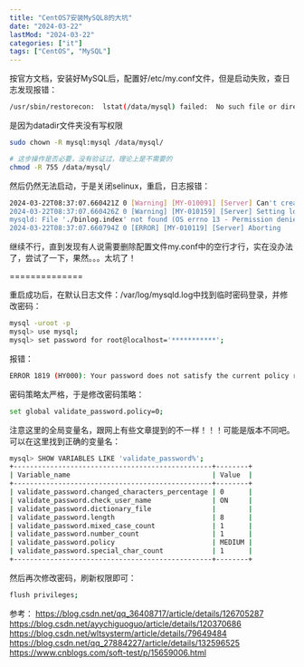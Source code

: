 ```yaml
---
title: "CentOS7安装MySQL8的大坑"
date: "2024-03-22"
lastMod: "2024-03-22"
categories: ["it"]
tags: ["CentOS", "MySQL"]
---
```


按官方文档，安装好MySQL后，配置好/etc/my.conf文件，但是启动失败，查日志发现报错：

```bash
/usr/sbin/restorecon:  lstat(/data/mysql) failed:  No such file or directory
```

是因为datadir文件夹没有写权限

```bash
sudo chown -R mysql:mysql /data/mysql/

# 这步操作是否必要，没有验证过，理论上是不需要的
chmod -R 755 /data/mysql/
```

然后仍然无法启动，于是关闭selinux，重启，日志报错：
```bash
2024-03-22T08:37:07.660421Z 0 [Warning] [MY-010091] [Server] Can't create test file /data/mysql/mysqld_tmp_file_case_insensitive_test.lower-test
2024-03-22T08:37:07.660426Z 0 [Warning] [MY-010159] [Server] Setting lower_case_table_names=2 because file system for /data/mysql/ is case insensitive
mysqld: File './binlog.index' not found (OS errno 13 - Permission denied)
2024-03-22T08:37:07.660794Z 0 [ERROR] [MY-010119] [Server] Aborting
```

继续不行，直到发现有人说需要删除配置文件my.conf中的空行才行，实在没办法了，尝试了一下，果然。。。太坑了！

==============

重启成功后，在默认日志文件：/var/log/mysqld.log中找到临时密码登录，并修改密码：
```bash
mysql -uroot -p
mysql> use mysql;
mysql> set password for root@localhost='***********';
```

报错：

```bash
ERROR 1819 (HY000): Your password does not satisfy the current policy requirements
```

密码策略太严格，于是修改密码策略：
```bash
set global validate_password.policy=0;
```

注意这里的全局变量名，跟网上有些文章提到的不一样！！！可能是版本不同吧。
可以在这里找到正确的变量名：

```bash
mysql> SHOW VARIABLES LIKE 'validate_password%';
+-------------------------------------------------+--------+
| Variable_name                                   | Value  |
+-------------------------------------------------+--------+
| validate_password.changed_characters_percentage | 0      |
| validate_password.check_user_name               | ON     |
| validate_password.dictionary_file               |        |
| validate_password.length                        | 8      |
| validate_password.mixed_case_count              | 1      |
| validate_password.number_count                  | 1      |
| validate_password.policy                        | MEDIUM |
| validate_password.special_char_count            | 1      |
+-------------------------------------------------+--------+
```

然后再次修改密码，刷新权限即可：
```bash
flush privileges;
```

参考：
<https://blog.csdn.net/qq_36408717/article/details/126705287>
<https://blog.csdn.net/ayychiguoguo/article/details/120370686>
<https://blog.csdn.net/wltsysterm/article/details/79649484>
<https://blog.csdn.net/qq_27884227/article/details/132596525>
<https://www.cnblogs.com/soft-test/p/15659006.html>